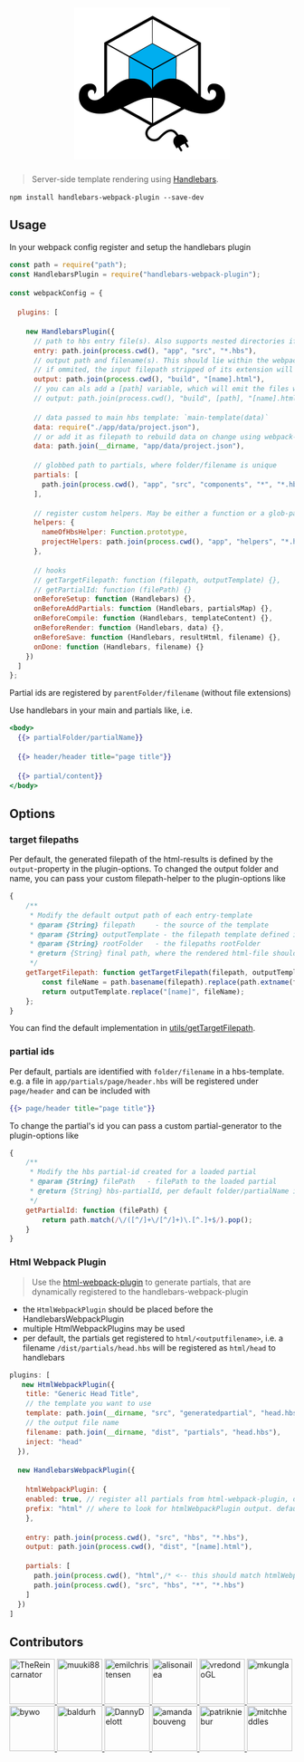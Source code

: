 <h1 align="center"><img src="./docs/hbs-wp-plugin.png" width="276" alt="handlebars webpack plugin"></h1>

> Server-side template rendering using [Handlebars](http://handlebarsjs.com/).


`npm install handlebars-webpack-plugin --save-dev`


## Usage

In your webpack config register and setup the handlebars plugin

```javascript
const path = require("path");
const HandlebarsPlugin = require("handlebars-webpack-plugin");

const webpackConfig = {

  plugins: [

    new HandlebarsPlugin({
      // path to hbs entry file(s). Also supports nested directories if write path.join(process.cwd(), "app", "src", "**", "*.hbs"),
      entry: path.join(process.cwd(), "app", "src", "*.hbs"),
      // output path and filename(s). This should lie within the webpacks output-folder
      // if ommited, the input filepath stripped of its extension will be used
      output: path.join(process.cwd(), "build", "[name].html"),
      // you can als add a [path] variable, which will emit the files with their relative path, like
      // output: path.join(process.cwd(), "build", [path], "[name].html"),
      
      // data passed to main hbs template: `main-template(data)`
      data: require("./app/data/project.json"),
      // or add it as filepath to rebuild data on change using webpack-dev-server
      data: path.join(__dirname, "app/data/project.json"),

      // globbed path to partials, where folder/filename is unique
      partials: [
        path.join(process.cwd(), "app", "src", "components", "*", "*.hbs")
      ],

      // register custom helpers. May be either a function or a glob-pattern
      helpers: {
        nameOfHbsHelper: Function.prototype,
        projectHelpers: path.join(process.cwd(), "app", "helpers", "*.helper.js")
      },

      // hooks
      // getTargetFilepath: function (filepath, outputTemplate) {},
      // getPartialId: function (filePath) {}
      onBeforeSetup: function (Handlebars) {},
      onBeforeAddPartials: function (Handlebars, partialsMap) {},
      onBeforeCompile: function (Handlebars, templateContent) {},
      onBeforeRender: function (Handlebars, data) {},
      onBeforeSave: function (Handlebars, resultHtml, filename) {},
      onDone: function (Handlebars, filename) {}
    })
  ]
};
```

Partial ids are registered by `parentFolder/filename` (without file extensions)

Use handlebars in your main and partials like, i.e.

```hbs
<body>
  {{> partialFolder/partialName}}

  {{> header/header title="page title"}}

  {{> partial/content}}
</body>
```


## Options

### target filepaths

Per default, the generated filepath of the html-results is defined by the `output`-property in the plugin-options. To changed the output folder and name, you can pass your custom filepath-helper to the plugin-options like

```javascript
{
    /**
     * Modify the default output path of each entry-template
     * @param {String} filepath     - the source of the template
     * @param {String} outputTemplate - the filepath template defined in `output`
     * @param {String} rootFolder   - the filepaths rootFolder
     * @return {String} final path, where the rendered html-file should be saved
     */
    getTargetFilepath: function getTargetFilepath(filepath, outputTemplate, rootFolder) {
        const fileName = path.basename(filepath).replace(path.extname(filepath), "");
        return outputTemplate.replace("[name]", fileName);
    };
}
```

You can find the default implementation in [utils/getTargetFilepath](./utils/getTargetFilepath.js).


### partial ids

Per default, partials are identified with `folder/filename` in a hbs-template. e.g. a file in `app/partials/page/header.hbs` will be registered under `page/header` and can be included with

```hbs
{{> page/header title="page title"}}
```

To change the partial's id you can pass a custom partial-generator to the plugin-options like

```javascript
{
    /**
     * Modify the hbs partial-id created for a loaded partial
     * @param {String} filePath   - filePath to the loaded partial
     * @return {String} hbs-partialId, per default folder/partialName is used
     */
    getPartialId: function (filePath) {
        return path.match(/\/([^/]+\/[^/]+)\.[^.]+$/).pop();
    }
}
```


### Html Webpack Plugin

> Use the [html-webpack-plugin](https://github.com/jantimon/html-webpack-plugin) to generate partials, that are
> dynamically registered to the handlebars-webpack-plugin

- the `HtmlWebpackPlugin` should be placed before the HandlebarsWebpackPlugin
- multiple HtmlWebpackPlugins may be used
- per default, the partials get registered to `html/<outputfilename>`, i.e. a filename `/dist/partials/head.hbs` will be registered as `html/head` to handlebars


```js
plugins: [
   new HtmlWebpackPlugin({
    title: "Generic Head Title",
    // the template you want to use
    template: path.join(__dirname, "src", "generatedpartial", "head.hbs"),
    // the output file name
    filename: path.join(__dirname, "dist", "partials", "head.hbs"),
    inject: "head"
  }),

  new HandlebarsWebpackPlugin({

    htmlWebpackPlugin: {
    enabled: true, // register all partials from html-webpack-plugin, defaults to `false`
    prefix: "html" // where to look for htmlWebpackPlugin output. default is "html"
    },

    entry: path.join(process.cwd(), "src", "hbs", "*.hbs"),
    output: path.join(process.cwd(), "dist", "[name].html"),

    partials: [
      path.join(process.cwd(), "html",/* <-- this should match htmlWebpackPlugin.prefix */ "*", "*.hbs"),
      path.join(process.cwd(), "src", "hbs", "*", "*.hbs")
    ]
  })
]
```


## Contributors

<a href="https://github.com/TheReincarnator">
    <img width="80" height="80" style="max-width:100%;"
        title="TheReincarnator" src="https://avatars0.githubusercontent.com/u/840370?s=460&v=4">
</a>

<a href="https://github.com/muuki88">
    <img width="80" height="80" style="max-width:100%;"
        title="muuki88" src="https://avatars2.githubusercontent.com/u/647727?s=460&v=4">
</a>

<a href="https://github.com/emilchristensen">
    <img width="80" height="80" style="max-width:100%;"
        title="emilchristensen" src="https://avatars3.githubusercontent.com/u/575486?s=460&v=4">
</a>

<a href="https://github.com/alisonailea">
    <img width="80" height="80" style="max-width:100%;"
        title="alisonailea" src="https://avatars2.githubusercontent.com/u/3362490?s=460&v=4">
</a>

<a href="https://github.com/vredondoGL">
    <img width="80" height="80" style="max-width:100%;"
        title="vredondoGL" src="https://avatars3.githubusercontent.com/u/35344609?s=460&v=4">
</a>

<a href="https://github.com/mkungla">
    <img width="80" height="80" style="max-width:100%;"
        title="mkungla" src="https://avatars2.githubusercontent.com/u/15878458?s=460&v=4">
</a>

<a href="https://github.com/bywo">
    <img width="80" height="80" style="max-width:100%;"
        title="bywo" src="https://avatars2.githubusercontent.com/u/1434481?s=460&v=4">
</a>

<a href="https://github.com/baldurh">
    <img width="80" height="80" style="max-width:100%;"
        title="baldurh" src="https://avatars3.githubusercontent.com/u/1823617?s=460&v=4">
</a>

<a href="https://github.com/DannyDelott">
    <img width="80" height="80" style="max-width:100%;"
        title="DannyDelott" src="https://avatars3.githubusercontent.com/u/4524175?s=460&v=4">
</a>

<a href="https://github.com/amandabouveng">
    <img width="80" height="80" style="max-width:100%;"
        title="amandabouveng" src="https://avatars2.githubusercontent.com/u/15197360?s=460&v=4">
</a>

<a href="https://github.com/patrikniebur">
    <img width="80" height="80" style="max-width:100%;"
        title="patrikniebur" src="https://avatars0.githubusercontent.com/u/6452693?s=460&v=4">
</a>

<a href="https://github.com/mitchheddles">
    <img width="80" height="80" style="max-width:100%;"
        title="mitchheddles" src="https://avatars2.githubusercontent.com/u/20656128?s=460&v=4">
</a>


